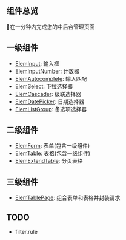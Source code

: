 ## 组件总览

🚀在一分钟内完成您的中后台管理页面

## 一级组件
- [ElemInput](https://orekish.gitee.io/onemin-table/elem-input/): 输入框
- [ElemInputNumber](https://orekish.gitee.io/onemin-table/elem-input-number/): 计数器
- [ElemAutocomplete](https://orekish.gitee.io/onemin-table/elem-autocomplete/): 输入匹配
- [ElemSelect](https://orekish.gitee.io/onemin-table/elem-select/): 下拉选择器
- [ElemCascader](https://orekish.gitee.io/onemin-table/elem-cascader/): 级联选择器
- [ElemDatePicker](https://orekish.gitee.io/onemin-table/elem-date-picker/): 日期选择器
- [ElemListGroup](https://orekish.gitee.io/onemin-table/elem-list-group/): 备选项选择器

## 二级组件

- [ElemForm](https://orekish.gitee.io/onemin-table/elem-form/): 表单(包含一级组件)
- [ElemTable](https://orekish.gitee.io/onemin-table/elem-table/): 表格(包含一级组件)
- [ElemExtendTable](https://orekish.gitee.io/onemin-table/elem-extend-table/): 分页表格

## 三级组件
- [ElemTablePage](https://orekish.gitee.io/onemin-table/elem-table-page/): 组合表单和表格并封装请求

## TODO

- filter.rule